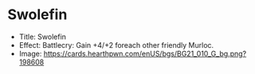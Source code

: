 # Swolefin
- Title:  Swolefin
- Effect:  Battlecry: Gain +4/+2 foreach other friendly Murloc.
- Image:  https://cards.hearthpwn.com/enUS/bgs/BG21_010_G_bg.png?198608
